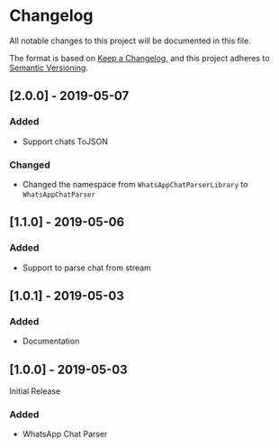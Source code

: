 # Changelog
All notable changes to this project will be documented in this file.

The format is based on [Keep a Changelog](https://keepachangelog.com/en/1.0.0/),
and this project adheres to [Semantic Versioning](https://semver.org/spec/v2.0.0.html).

## [2.0.0] - 2019-05-07

### Added
- Support chats ToJSON

### Changed
- Changed the namespace from `WhatsAppChatParserLibrary` to `WhatsAppChatParser`

## [1.1.0] - 2019-05-06

### Added
- Support to parse chat from stream

## [1.0.1] - 2019-05-03

### Added
- Documentation 

## [1.0.0] - 2019-05-03

Initial Release

### Added
- WhatsApp Chat Parser
